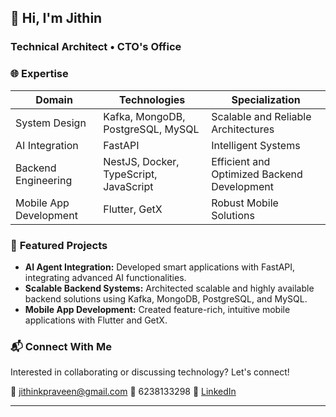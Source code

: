 ## 👋 Hi, I'm **Jithin**

### **Technical Architect • CTO's Office**

### 🌐 **Expertise**

| **Domain**             | **Technologies**                       | **Specialization**                          |
| ---------------------- | -------------------------------------- | ------------------------------------------- |
| System Design          | Kafka, MongoDB, PostgreSQL, MySQL      | Scalable and Reliable Architectures         |
| AI Integration         | FastAPI                                | Intelligent Systems                         |
| Backend Engineering    | NestJS, Docker, TypeScript, JavaScript | Efficient and Optimized Backend Development |
| Mobile App Development | Flutter, GetX                          | Robust Mobile Solutions                     |

### 🚧 **Featured Projects**

* **AI Agent Integration:** Developed smart applications with FastAPI, integrating advanced AI functionalities.
* **Scalable Backend Systems:** Architected scalable and highly available backend solutions using Kafka, MongoDB, PostgreSQL, and MySQL.
* **Mobile App Development:** Created feature-rich, intuitive mobile applications with Flutter and GetX.

### 📬 **Connect With Me**

Interested in collaborating or discussing technology? Let's connect!

📧 [jithinkpraveen@gmail.com](mailto:jithinkpraveen@gmail.com)
📱 6238133298
🔗 [LinkedIn](#)

---

